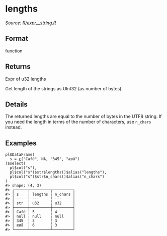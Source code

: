 # lengths

*Source: [R/expr__string.R](https://github.com/pola-rs/r-polars/tree/main/R/expr__string.R)*

## Format

function

## Returns

Expr of u32 lengths

Get length of the strings as UInt32 (as number of bytes).

## Details

The returned lengths are equal to the number of bytes in the UTF8 string. If you need the length in terms of the number of characters, use `n_chars` instead.

## Examples

<pre class='r-example'><code><span class='r-in'><span><span class='va'>pl</span><span class='op'>$</span><span class='fu'>DataFrame</span><span class='op'>(</span></span></span>
<span class='r-in'><span>  s <span class='op'>=</span> <span class='fu'><a href='https://rdrr.io/r/base/c.html'>c</a></span><span class='op'>(</span><span class='st'>"Café"</span>, <span class='cn'>NA</span>, <span class='st'>"345"</span>, <span class='st'>"æøå"</span><span class='op'>)</span></span></span>
<span class='r-in'><span><span class='op'>)</span><span class='op'>$</span><span class='fu'>select</span><span class='op'>(</span></span></span>
<span class='r-in'><span>  <span class='va'>pl</span><span class='op'>$</span><span class='fu'>col</span><span class='op'>(</span><span class='st'>"s"</span><span class='op'>)</span>,</span></span>
<span class='r-in'><span>  <span class='va'>pl</span><span class='op'>$</span><span class='fu'>col</span><span class='op'>(</span><span class='st'>"s"</span><span class='op'>)</span><span class='op'>$</span><span class='va'>str</span><span class='op'>$</span><span class='fu'>lengths</span><span class='op'>(</span><span class='op'>)</span><span class='op'>$</span><span class='fu'>alias</span><span class='op'>(</span><span class='st'>"lengths"</span><span class='op'>)</span>,</span></span>
<span class='r-in'><span>  <span class='va'>pl</span><span class='op'>$</span><span class='fu'>col</span><span class='op'>(</span><span class='st'>"s"</span><span class='op'>)</span><span class='op'>$</span><span class='va'>str</span><span class='op'>$</span><span class='fu'>n_chars</span><span class='op'>(</span><span class='op'>)</span><span class='op'>$</span><span class='fu'>alias</span><span class='op'>(</span><span class='st'>"n_chars"</span><span class='op'>)</span></span></span>
<span class='r-in'><span><span class='op'>)</span></span></span>
<span class='r-out co'><span class='r-pr'>#&gt;</span> shape: (4, 3)</span>
<span class='r-out co'><span class='r-pr'>#&gt;</span> ┌──────┬─────────┬─────────┐</span>
<span class='r-out co'><span class='r-pr'>#&gt;</span> │ s    ┆ lengths ┆ n_chars │</span>
<span class='r-out co'><span class='r-pr'>#&gt;</span> │ ---  ┆ ---     ┆ ---     │</span>
<span class='r-out co'><span class='r-pr'>#&gt;</span> │ str  ┆ u32     ┆ u32     │</span>
<span class='r-out co'><span class='r-pr'>#&gt;</span> ╞══════╪═════════╪═════════╡</span>
<span class='r-out co'><span class='r-pr'>#&gt;</span> │ Café ┆ 5       ┆ 4       │</span>
<span class='r-out co'><span class='r-pr'>#&gt;</span> │ null ┆ null    ┆ null    │</span>
<span class='r-out co'><span class='r-pr'>#&gt;</span> │ 345  ┆ 3       ┆ 3       │</span>
<span class='r-out co'><span class='r-pr'>#&gt;</span> │ æøå  ┆ 6       ┆ 3       │</span>
<span class='r-out co'><span class='r-pr'>#&gt;</span> └──────┴─────────┴─────────┘</span>
 </code></pre>